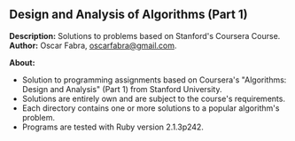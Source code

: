 <h2>Design and Analysis of Algorithms (Part 1)</h2>

<b>Description:</b> Solutions to problems based on Stanford's Coursera Course. <br/>
<b>Author:</b> Oscar Fabra, <a href="mailto:oscarfabra@gmail.com">oscarfabra@gmail.com</a>. <br/>
<p>
  <b>About:</b>
  <ul>
    <li>Solution to programming assignments based on Coursera's "Algorithms: Design and Analysis" (Part 1) from Stanford University.</li>
    <li>Solutions are entirely own and are subject to the course's requirements.</li>
    <li>Each directory contains one or more solutions to a popular algorithm's problem.</li>
    <li>Programs are tested with Ruby version 2.1.3p242.</li>
  </ul>
</p>

